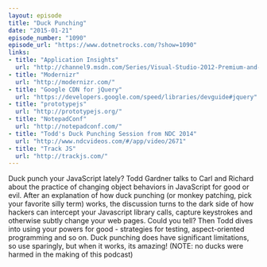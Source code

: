```yaml
---
layout: episode
title: "Duck Punching"
date: "2015-01-21"
episode_number: "1090"
episode_url: "https://www.dotnetrocks.com/?show=1090"
links:
- title: "Application Insights"
  url: "http://channel9.msdn.com/Series/Visual-Studio-2012-Premium-and-Ultimate-Overview/Getting-Started-with-Application-Insights"
- title: "Modernizr"
  url: "http://modernizr.com/"
- title: "Google CDN for jQuery"
  url: "https://developers.google.com/speed/libraries/devguide#jquery"
- title: "prototypejs"
  url: "http://prototypejs.org/"
- title: "NotepadConf"
  url: "http://notepadconf.com/"
- title: "Todd's Duck Punching Session from NDC 2014"
  url: "http://www.ndcvideos.com/#/app/video/2671"
- title: "Track JS"
  url: "http://trackjs.com/"
---
```


Duck punch your JavaScript lately? Todd Gardner talks to Carl and Richard about the practice of changing object behaviors in JavaScript for good or evil. After an explanation of how duck punching (or monkey patching, pick your favorite silly term) works, the discussion turns to the dark side of how hackers can intercept your Javascript library calls, capture keystrokes and otherwise subtly change your web pages. Could you tell? Then Todd dives into using your powers for good - strategies for testing, aspect-oriented programming and so on. Duck punching does have significant limitations, so use sparingly, but when it works, its amazing! (NOTE: no ducks were harmed in the making of this podcast)
